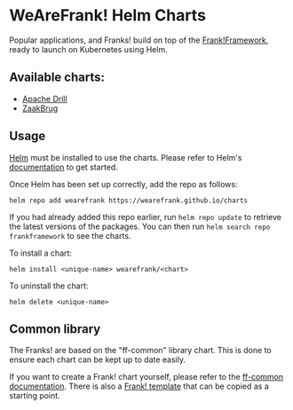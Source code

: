 # WeAreFrank! Helm Charts

Popular applications, and Franks! build on top of the [Frank!Framework](https://frankframework.org), ready to launch on Kubernetes using Helm.

## Available charts:

* [Apache Drill](/charts/drill/README.md)
* [ZaakBrug](/charts/zaakbrug/README.md)

## Usage

[Helm](https://helm.sh) must be installed to use the charts.  Please refer to
Helm's [documentation](https://helm.sh/docs) to get started.

Once Helm has been set up correctly, add the repo as follows:

```shell
helm repo add wearefrank https://wearefrank.github.io/charts
```

If you had already added this repo earlier, run `helm repo update` to retrieve
the latest versions of the packages.  You can then run `helm search repo
frankframework` to see the charts.

To install a chart:

```shell
helm install <unique-name> wearefrank/<chart>
```

To uninstall the chart:

```shell
helm delete <unique-name>
```

## Common library

The Franks! are based on the "ff-common" library chart. This is done to ensure each chart can be kept up to date easily. 

If you want to create a Frank! chart yourself, please refer to the [ff-common documentation](https://github.com/frankframework/charts/blob/master/charts/frankframework/README.md). There is also a [Frank! template](https://github.com/frankframework/charts/blob/master/ff-template/README.md) that can be copied as a starting point.
